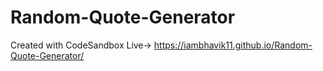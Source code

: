 # Random-Quote-Generator
Created with CodeSandbox
Live-> https://iambhavik11.github.io/Random-Quote-Generator/

